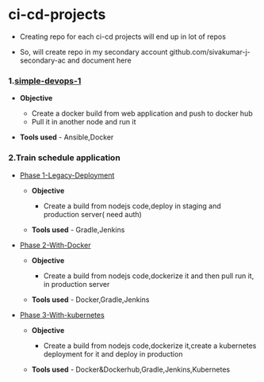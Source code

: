 # ci-cd-projects

* Creating repo for each ci-cd projects will end up in lot of repos

* So, will create repo in my secondary account github.com/sivakumar-j-secondary-ac and document here

### 1.[simple-devops-1](https://github.com/sivakumar-j-secondary-ac/devops_cicd_webpage_1)
 
  * **Objective**
      * Create a docker build from web application and push to docker hub
      * Pull it in another node and run it
      
  * **Tools used** - Ansible,Docker

### 2.Train schedule application

   * [Phase 1-Legacy-Deployment](https://github.com/sivakumar-j-secondary-ac/15.1.1.0.ci-cd-train-schedule-phase-1)
   
     * **Objective** 
         * Create a build from nodejs code,deploy in staging and production server( need auth)
         
     * **Tools used** - Gradle,Jenkins
     
   * [Phase 2-With-Docker](https://github.com/sivakumar-j-secondary-ac/whboyd-cicd-pipeline-train-schedule-dockerdeploy)
   
     * **Objective** 
         * Create a build from nodejs code,dockerize it and then pull run it, in  production server
         
     * **Tools used** - Docker,Gradle,Jenkins

   * [Phase 3-With-kubernetes](https://github.com/sivakumar-j-secondary-ac/15-ci-cd-train-schedule-phase-3)
   
     * **Objective** 
         * Create a build from nodejs code,dockerize it,create a kubernetes deployment for it and deploy in production
         
     * **Tools used** - Docker&Dockerhub,Gradle,Jenkins,Kubernetes
     
     
     
     
     
     
  
